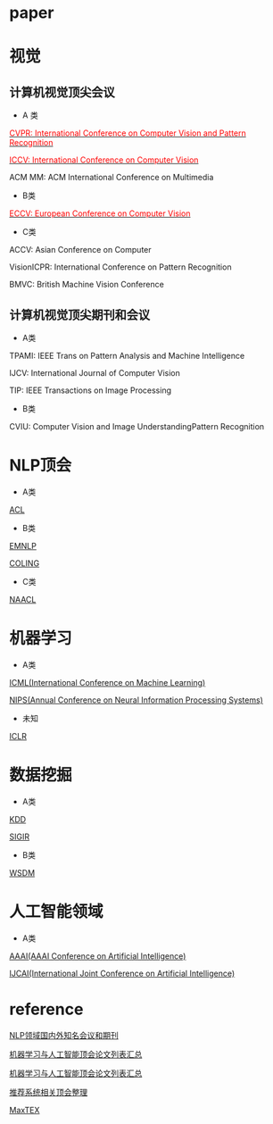 

# paper

# 视觉
## 计算机视觉顶尖会议

- A 类

[<font color=red>CVPR: International Conference on Computer Vision and Pattern Recognition </font>](https://openaccess.thecvf.com/menu)

[<font color=red> ICCV: International Conference on Computer Vision </font>](https://openaccess.thecvf.com/menu)

ACM MM: ACM International Conference on Multimedia

- B类

[<font color=red> ECCV: European Conference on Computer Vision</font>](https://openaccess.thecvf.com/menu)

- C类

ACCV: Asian Conference on Computer 

VisionICPR: International Conference on Pattern Recognition

BMVC: British Machine Vision Conference


## 计算机视觉顶尖期刊和会议

- A类

TPAMI: IEEE Trans on Pattern Analysis and Machine Intelligence

IJCV: International Journal of Computer Vision

TIP: IEEE Transactions on Image Processing

- B类

CVIU: Computer Vision and Image UnderstandingPattern Recognition


# NLP顶会

- A类

[ACL](https://www.aclweb.org/portal/)

- B类

[EMNLP](http://emnlp2018.org)

[COLING](http://coling2018.org)

- C类

[NAACL](http://naacl.org)

# 机器学习

- A类

[ICML(International Conference on Machine Learning)](https://icml.cc/)

[NIPS(Annual Conference on Neural Information Processing Systems)](https://nips.cc/)

- 未知

[ICLR](https://iclr.cc/)

# 数据挖掘

- A类

[KDD](https://kdd.org/)

[SIGIR](https://sigir.org/)

- B类

[WSDM](http://www.wsdm-conference.org/)

# 人工智能领域

- A类

[AAAI(AAAI Conference on Artificial Intelligence)](https://aaai.org/)

[IJCAI(International Joint Conference on Artificial Intelligence)](https://www.ijcai.org/)

# reference

[NLP领域国内外知名会议和期刊](https://blog.csdn.net/weixin_34613450/article/details/86679630)

[机器学习与人工智能顶会论文列表汇总](https://blog.csdn.net/m0_37369043/article/details/102926076)

[机器学习与人工智能顶会论文列表汇总](https://blog.csdn.net/m0_37369043/article/details/102926076)

[推荐系统相关顶会整理](https://zhuanlan.zhihu.com/p/520982759)

[MaxTEX](http://tug.org/cgi-bin/mactex-download/MacTeX.pkg)
